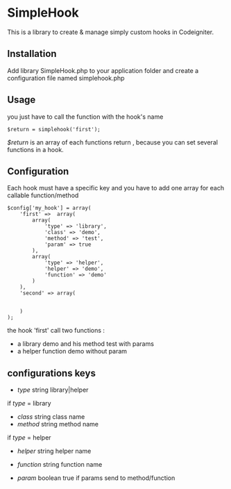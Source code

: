 # SimpleHook

This is a library to create &amp; manage simply custom hooks in Codeigniter.

## Installation

Add library SimpleHook.php to your application folder and create a configuration file named simplehook.php

## Usage

you just have to call the function with the hook's name 

	$return = simplehook('first');

*$return* is an array of each functions return , because you can set several functions in a hook.

## Configuration

Each hook must have a specific key and you have to add one array for each callable function/method

	$config['my_hook'] = array(
		'first' => 	array(
			array(
				'type' => 'library',
				'class' => 'demo',
				'method' => 'test',
				'param' => true
			),
			array(
				'type' => 'helper',
				'helper' => 'demo',
				'function' => 'demo'
			)
		),
		'second' =>	array(

			
		)
	);

the hook 'first' call two functions :
* a library demo and his method test with params
* a helper function demo without param


## configurations keys

* _type_ string library|helper

if _type_ = library
* _class_ string class name
* _method_ string method name

if _type_ = helper
* _helper_ string helper name
* _function_ string function name

* _param_ boolean true if params send to method/function
